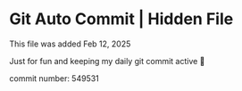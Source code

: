 # Git Auto Commit | Hidden File

This file was added Feb 12, 2025

Just for fun and keeping my daily git commit active 🤪

commit number: 549531
